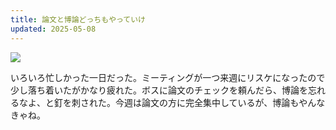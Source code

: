```yaml
---
title: 論文と博論どっちもやっていけ
updated: 2025-05-08
---
```

![](https://i.imgur.com/hSl1sXQ.jpeg)

いろいろ忙しかった一日だった。ミーティングが一つ来週にリスケになったので少し落ち着いたがかなり疲れた。ボスに論文のチェックを頼んだら、博論を忘れるなよ、と釘を刺された。今週は論文の方に完全集中しているが、博論もやんなきゃね。